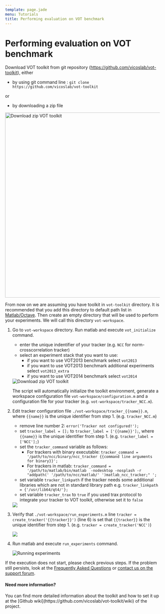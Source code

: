 ```yaml
---
template: page.jade
menu: Tutorials
title: Performing evaluation on VOT benchmark
---
```


# Performing evaluation on VOT benchmark

Download VOT toolkit from git repository (https://github.com/vicoslab/vot-toolkit), either
* by using git command line : `git clone https://github.com/vicoslab/vot-toolkit`

or

* by downloading a zip file

<div class="screenshot"><img src="/howto/img/perfeval/1b.png" width=600 alt="Download zip VOT toolkit"/></div>

From now on we are assuming you have toolkit in `vot-toolkit` directory. It is recommended that you add this directory to default path list in [Matlab/Octave](http://www.mathworks.com/help/matlab/matlab_env/what-is-the-matlab-search-path.html). Then create an empty directory that will be used to perform your experiments. We will call this directory `vot-workspace`.       

       
1. Go to `vot-workspace` directory. Run matlab and execute `vot_initialize` command.
    -  enter the unique indentifier of your tracker (e.g. `NCC` for norm-crosscorrelation tracker)
    -  select an experiment stack that you want to use:
       - if you want to use VOT2013 benchmark select `vot2013`
       - if you want to use VOT2013 benchmark additional experiments select `vot2013_extra`
       - if you want to use VOT2014 benchmark select `vot2014`

     <div class="screenshot"><img src="/howto/img/perfeval/2b.png" alt="Download zip VOT toolkit"/></div>

     The script will automatically initialize the toolkit environment, generate a workspace configuration file `vot-workspace/configuration.m` and a configuration file for your tracker (e.g. `vot-workspace/tracker_NCC.m`).
       
2. Edit tracker configuration file `./vot-workspace/tracker_{{name}}.m`, where `{{name}}` is the unique identifier from step 1\. (e.g. `tracker_NCC.m`)
    - remove line number 2: `error('Tracker not configured!');` 
    - set `tracker_label = [];` to `tracker_label = ['{{name}}'];`, where `{{name}}` is the unique identifier from step 1\. (e.g. `tracker_label = ['NCC'];`)
    - set the `tracker_command` variable as follows:
        - For trackers with binary executable: `tracker_command = '/path/to/ncc/binary/ncc_tracker {{command line arguments for binary}}';`
        - For trackers in matlab: `tracker_command = '/path/to/matlab/bin/matlab  -nodesktop -nosplash -r "addpath(' '/path/to/ncc/matlab/' ')matlab_ncc_tracker;" ';`
    - set variable `tracker_linkpath` if the tracker needs some additional libraries which are not in standard library path
    e.g. `tracker_linkpath = {'/usr/lib64/qt4/'};`
    - set variable `tracker_trax` to `true` if you used trax protocol to integrate your tracker to VOT toolkit, otherwise
    set it to `false`

    <div class="screenshot"><img src="/howto/img/perfeval/22.png"/></div>
       
3. Verify that `./vot-workspace/run_experiments.m` line `tracker = create_tracker('{{tracker}}')` (line 6) is set that `{{tracker}}` is the unique identifier from step 1\.
    (e.g. `tracker = create_tracker('NCC')`)

    <div class="screenshot"><img src="/howto/img/perfeval/23.png" /></div>
   
4. Run matlab and execute `run_experiments` command.

    <div class="screenshot"><img src="/howto/img/perfeval/31.png" alt="Running experiments"/></div>

If the execution does not start, please check previous steps. If the problem still persists, 
look at the [Frequently Asked Questions](/howto/faq.html) or <a href="https://groups.google.com/forum/?hl=en#!forum/votchallenge-help"> contact us on the support forum</a>.


<div class="alert alert-info" role="alert">
<div class="icon-left"><i class="glyphicon glyphicon-question-sign hugeicon"></i> </div>
<h4>Need more information?</h4>
You can find more detailed information about the toolkit and how to set it up at the [Github wiki](https://github.com/vicoslab/vot-toolkit/wiki) of the project.
</div>

